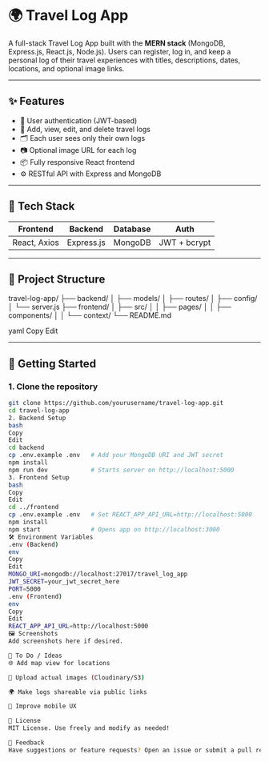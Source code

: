 # 🌍 Travel Log App

A full-stack Travel Log App built with the **MERN stack** (MongoDB, Express.js, React.js, Node.js). Users can register, log in, and keep a personal log of their travel experiences with titles, descriptions, dates, locations, and optional image links.

---

## ✨ Features

- 🔐 User authentication (JWT-based)
- 📝 Add, view, edit, and delete travel logs
- 🗂️ Each user sees only their own logs
- 📷 Optional image URL for each log
- 📦 Fully responsive React frontend
- ⚙️ RESTful API with Express and MongoDB

---

## 🔧 Tech Stack

| Frontend       | Backend        | Database   | Auth         |
|----------------|----------------|------------|--------------|
| React, Axios   | Express.js     | MongoDB    | JWT + bcrypt |

---

## 📁 Project Structure

travel-log-app/
├── backend/
│ ├── models/
│ ├── routes/
│ ├── config/
│ └── server.js
├── frontend/
│ ├── src/
│ │ ├── pages/
│ │ ├── components/
│ │ └── context/
└── README.md

yaml
Copy
Edit

---

## 🚀 Getting Started

### 1. Clone the repository

```bash
git clone https://github.com/yourusername/travel-log-app.git
cd travel-log-app
2. Backend Setup
bash
Copy
Edit
cd backend
cp .env.example .env   # Add your MongoDB URI and JWT secret
npm install
npm run dev            # Starts server on http://localhost:5000
3. Frontend Setup
bash
Copy
Edit
cd ../frontend
cp .env.example .env   # Set REACT_APP_API_URL=http://localhost:5000
npm install
npm start              # Opens app on http://localhost:3000
🛠 Environment Variables
.env (Backend)
env
Copy
Edit
MONGO_URI=mongodb://localhost:27017/travel_log_app
JWT_SECRET=your_jwt_secret_here
PORT=5000
.env (Frontend)
env
Copy
Edit
REACT_APP_API_URL=http://localhost:5000
🖼 Screenshots
Add screenshots here if desired.

📌 To Do / Ideas
🌐 Add map view for locations

📸 Upload actual images (Cloudinary/S3)

🌍 Make logs shareable via public links

📱 Improve mobile UX

🪪 License
MIT License. Use freely and modify as needed!

💬 Feedback
Have suggestions or feature requests? Open an issue or submit a pull request!
